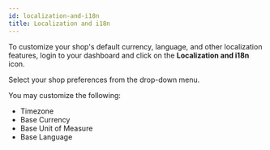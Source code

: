 ```yaml
---
id: localization-and-i18n
title: Localization and i18n
---
```


To customize your shop's default currency, language, and other localization features, login to your dashboard and click on the <i class="font-icon fa fa-language"></i> **Localization and i18n** icon.

Select your shop preferences from the drop-down menu.

You may customize the following:

- Timezone
- Base Currency
- Base Unit of Measure
- Base Language

